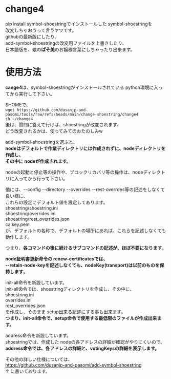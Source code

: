# change4
pip install symbol-shoestringでインストールした symbol-shoestringを  
改変しちゃおうって言うヤツです。  
githubの最新版にしたり、  
add-symbol-shoestringの改変用ファイルを上書きしたり、  
日本語版を、娘の**ぱそ美**のお嬢様言葉にしちゃったり出来ます。  

# 使用方法
**cange4**は、symbol-shoestringがインストールされている python環境に入ってから実行して下さい。  
  
$HOMEで、  
`wget https://github.com/dusanjp-and-pasomi/tools/raw/refs/heads/main/change-shoestring/change4`  
`sh ~/change4`  
後は、質問に答えて行けば、shoestringが改変されます。  
どう改変されるかは、使ってみてのおたのしみw  
  
add-symbol-shoestringを選ぶと、  
**nodeはデフォルトで作業ディレクトリには作成されずに、nodeディレクトリを作成し、**  
**その中に nodeが作成されます。**  
  
nodeの起動と停止等の操作や、ブロックリカバリ等の操作は、nodeディレクトリに入ってから行って下さい。  
  
他には、--config --directory --overrides --rest-overrdes等の記述をしなくて良い様に、  
これらの設定にデフォルト値を設定してあります。  
shoestring/shoestring.ini  
shoestring/overrides.ini  
shoestring/rest_overrides.json  
ca.key.pem  
が、デフォルトの名称で、デフォルトの場所にあれば、これらを記述しなくても動作します。  
  
つまり、**各コマンドの後に続けるサブコマンドの記述が、ほぼ不要になります**。  
  
**node証明書更新命令の renew-certificatesでは、**  
**--retain-node-keyを記述しなくても、nodeKey(transport)は以前のものを保持します**。  
  
init-all命令を新設しています。  
init-all命令では、shoestringディレクトリを作成し、その中に、  
shoestring.ini  
overrides.ini  
rest_overrides.json  
を作成し、そのまま setup出来る記述にする事も出来ます。  
**つまり、init-all命令で、setup命令で使用する最低限のファイルが作成出来ます。**  

address命令を新設しています。  
shoestringでは、作成した nodeの各アドレスの詳細が確認がやりにくいので、  
**address命令では、各アドレスの詳細と、votingKeysの詳細を表示します。**  
  
その他の詳しい仕様については、  
https://github.com/dusanjp-and-pasomi/add-symbol-shoestring  
↑ に書いてあります。  
 
